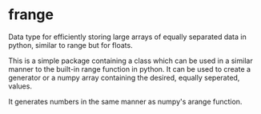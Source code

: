 # frange
Data type for efficiently storing large arrays of equally separated data in python, similar to range but for floats.

This is a simple package containing a class which can be used in a similar manner to the built-in range function in python. It can be used to create a generator or a numpy array containing the desired, equally seperated, values.

It generates numbers in the same manner as numpy's arange function.

